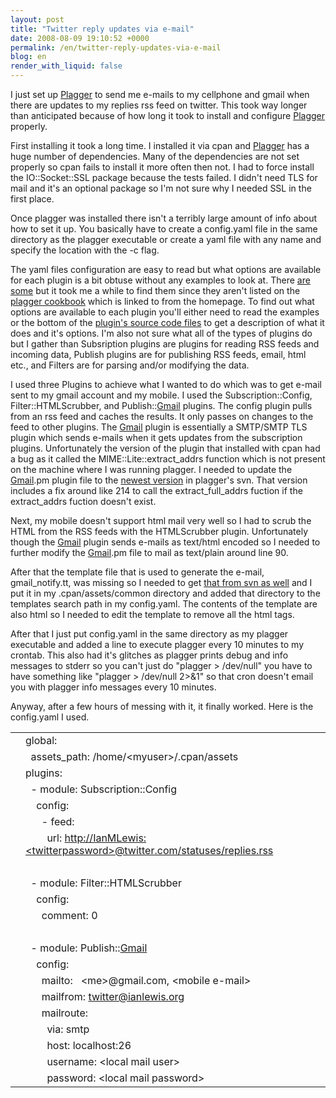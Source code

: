```yaml
---
layout: post
title: "Twitter reply updates via e-mail"
date: 2008-08-09 19:10:52 +0000
permalink: /en/twitter-reply-updates-via-e-mail
blog: en
render_with_liquid: false
---
```


<p>I just set up <a href="http://www.plagger.org/" title="Plagger">Plagger</a> to send me e-mails to my cellphone and gmail when there are updates to my replies rss feed on twitter. This took way longer than anticipated because of how long it took to install and configure <a href="http://www.plagger.org/" title="Plagger">Plagger</a> properly.</p>
<p>First installing it took a long time. I installed it via cpan and <a href="http://www.plagger.org/" title="Plagger">Plagger</a> has a huge number of dependencies. Many of the dependencies are not set properly so cpan fails to install it more often then not. I had to force install the IO::Socket::SSL package because the tests failed. I didn't need TLS for mail and it's an optional package so I'm not sure why I needed SSL in the first place.</p>
<p>Once plagger was installed there isn't a terribly large amount of info about how to set it up. You basically have to create a config.yaml file in the same directory as the plagger executable or create a yaml file with any name and specify the location with the -c flag.</p>
<p>The yaml files configuration are easy to read but what options are available for each plugin is a bit obtuse without any examples to look at. There <a href="http://plagger.org/trac/browser/trunk/plagger/examples">are some</a> but it took me a while to find them since they aren't listed on the <a href="http://plagger.org/trac/wiki/PlaggerCookbook">plagger cookbook</a> which is linked to from the homepage. To find out what options are available to each plugin you'll either need to read the examples or the bottom of the <a href="http://plagger.org/trac/browser/trunk/plagger/lib/Plagger/Plugin">plugin's source code files</a> to get a description of what it does and it's options. I'm also not sure what all of the types of plugins do but I gather than Subsription plugins are plugins for reading RSS feeds and incoming data, Publish plugins are for publishing RSS feeds, email, html etc., and Filters are for parsing and/or modifying the data.</p>
<p>I used three Plugins to achieve what I wanted to do which was to get e-mail sent to my gmail account and my mobile. I used the Subscription::Config, Filter::HTMLScrubber, and Publish::<a href="http://www.google.com/mail/" title="Gmail">Gmail</a> plugins. The config plugin pulls from an rss feed and caches the results. It only passes on changes to the feed to other plugins. The <a href="http://www.google.com/mail/" title="Gmail">Gmail</a> plugin is essentially a SMTP/SMTP TLS plugin which sends e-mails when it gets updates from the subscription plugins. Unfortunately the version of the plugin that installed with cpan had a bug as it called the MIME::Lite::extract_addrs function which is not present on the machine where I was running plagger. I needed to update the <a href="http://www.google.com/mail/" title="Gmail">Gmail</a>.pm plugin file to the <a href="http://plagger.org/trac/browser/trunk/plagger/lib/Plagger/Plugin/Publish/Gmail.pm">newest version</a> in plagger's svn. That version includes a fix around like 214 to call the extract_full_addrs fuction if the extract_addrs fuction doesn't exist.</p>
<p>Next, my mobile doesn't support html mail very well so I had to scrub the HTML from the RSS feeds with the HTMLScrubber plugin. Unfortunately though the <a href="http://www.google.com/mail/" title="Gmail">Gmail</a> plugin sends e-mails as text/html encoded so I needed to further modify the <a href="http://www.google.com/mail/" title="Gmail">Gmail</a>.pm file to mail as text/plain around line 90.</p>
<p>After that the template file that is used to generate the e-mail, gmail_notify.tt, was missing so I needed to get <a href="http://plagger.org/trac/browser/trunk/plagger/assets/plugins/Publish-Gmail/gmail_notify.tt">that from svn as well</a> and I put it in my .cpan/assets/common directory and added that directory to the templates search path in my config.yaml. The contents of the template are also html so I needed to edit the template to remove all the html tags.</p>
<p>After that I just put config.yaml in the same directory as my plagger executable and added a line to execute plagger every 10 minutes to my crontab. This also had it's glitches as plagger prints debug and info messages to stderr so you can't just do "plagger &gt; /dev/null" you have to have something like "plagger &gt; /dev/null 2&gt;&amp;1" so that cron doesn't email you with plagger info messages every 10 minutes.</p>
<p>Anyway, after a few hours of messing with it, it finally worked. Here is the config.yaml I used.</p>
<div class="codeblock amc_yaml amc_short"><table><tr class="amc_code_odd"><td class="amc_line"><div class="amc1"></div></td><td>global:<br />
</td></tr><tr class="amc_code_even"><td class="amc_line"><div class="amc2"></div></td><td>&nbsp; assets_path: /home/&lt;myuser&gt;/.cpan/assets<br />
</td></tr><tr class="amc_code_odd"><td class="amc_line"><div class="amc3"></div></td><td>plugins:<br />
</td></tr><tr class="amc_code_even"><td class="amc_line"><div class="amc4"></div></td><td>&nbsp; - module: Subscription::Config<br />
</td></tr><tr class="amc_code_odd"><td class="amc_line"><div class="amc5"></div></td><td>&nbsp; &nbsp; config:<br />
</td></tr><tr class="amc_code_even"><td class="amc_line"><div class="amc6"></div></td><td>&nbsp; &nbsp; &nbsp; - feed:<br />
</td></tr><tr class="amc_code_odd"><td class="amc_line"><div class="amc7"></div></td><td>&nbsp; &nbsp; &nbsp; &nbsp; url: <a href="http://IanMLewis:&lt;twitterpassword&gt;@twitter.com/statuses/replies.rss">http://IanMLewis:&lt;twitterpassword&gt;@twitter.com/statuses/replies.rss</a><br />
</td></tr><tr class="amc_code_even"><td class="amc_line"><div class="amc8"></div></td><td><br />
</td></tr><tr class="amc_code_odd"><td class="amc_line"><div class="amc9"></div></td><td>&nbsp; - module: Filter::HTMLScrubber<br />
</td></tr><tr class="amc_code_even"><td class="amc_line"><div class="amc0"><div class="amc1"></div></div></td><td>&nbsp; &nbsp; config:<br />
</td></tr><tr class="amc_code_odd"><td class="amc_line"><div class="amc1"><div class="amc1"></div></div></td><td>&nbsp; &nbsp; &nbsp; comment: 0<br />
</td></tr><tr class="amc_code_even"><td class="amc_line"><div class="amc2"><div class="amc1"></div></div></td><td><br />
</td></tr><tr class="amc_code_odd"><td class="amc_line"><div class="amc3"><div class="amc1"></div></div></td><td>&nbsp; - module: Publish::<a href="http://www.google.com/mail/" title="Gmail">Gmail</a><br />
</td></tr><tr class="amc_code_even"><td class="amc_line"><div class="amc4"><div class="amc1"></div></div></td><td>&nbsp; &nbsp; config:<br />
</td></tr><tr class="amc_code_odd"><td class="amc_line"><div class="amc5"><div class="amc1"></div></div></td><td>&nbsp; &nbsp; &nbsp; mailto: &nbsp; &lt;me&gt;@gmail.com, &lt;mobile e-mail&gt;<br />
</td></tr><tr class="amc_code_even"><td class="amc_line"><div class="amc6"><div class="amc1"></div></div></td><td>&nbsp; &nbsp; &nbsp; mailfrom: <a href="mailto:twitter@ianlewis.org">twitter@ianlewis.org</a><br />
</td></tr><tr class="amc_code_odd"><td class="amc_line"><div class="amc7"><div class="amc1"></div></div></td><td>&nbsp; &nbsp; &nbsp; mailroute:<br />
</td></tr><tr class="amc_code_even"><td class="amc_line"><div class="amc8"><div class="amc1"></div></div></td><td>&nbsp; &nbsp; &nbsp; &nbsp; via: smtp<br />
</td></tr><tr class="amc_code_odd"><td class="amc_line"><div class="amc9"><div class="amc1"></div></div></td><td>&nbsp; &nbsp; &nbsp; &nbsp; host: localhost:26<br />
</td></tr><tr class="amc_code_even"><td class="amc_line"><div class="amc0"><div class="amc2"></div></div></td><td>&nbsp; &nbsp; &nbsp; &nbsp; username: &lt;local mail user&gt;<br />
</td></tr><tr class="amc_code_odd"><td class="amc_line"><div class="amc1"><div class="amc2"></div></div></td><td>&nbsp; &nbsp; &nbsp; &nbsp; password: &lt;local mail password&gt;</td></tr></table></div>
